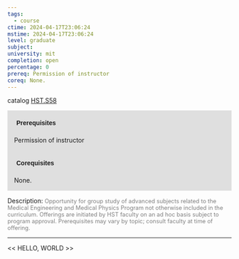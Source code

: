 ```yaml
---
tags:
  - course
ctime: 2024-04-17T23:06:24
mstime: 2024-04-17T23:06:24
level: graduate
subject: 
university: mit
completion: open
percentage: 0
prereq: Permission of instructor
coreq: None.
---
```


catalog [HST.S58](http://student.mit.edu/catalog/mHSTb.html#HST.S58)

<span style="display: block; padding: 15px; background-color: rgb(100, 100, 100, 0.2);"><font id="m_prereq4039_0" style="display: block; font-family: Arial, sans-serif; font-weight: bold; padding: 5px">Prerequisites</font><br><span id="prereq4039_0">Permission of instructor</span></span>
<span style="display: block; padding: 15px; background-color: rgb(100, 100, 100, 0.2);"><font id="m_coreq4039_0" style="display: block; font-family: Arial, sans-serif; font-weight: bold; padding: 5px">Corequisites</font><br><span id="coreq4039_0">None.</span></span>

<font style="">Description:</font>
<font style="color: grey; font-size: 0.8rem;">Opportunity for group study of advanced subjects related to the Medical Engineering and Medical Physics Program not otherwise included in the curriculum. Offerings are initiated by HST faculty on an ad hoc basis subject to program approval. Prerequisites may vary by topic; consult faculty at time of offering.</font>



---

<< HELLO, WORLD >>
